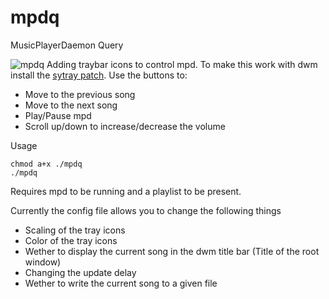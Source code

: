 # mpdq
MusicPlayerDaemon Query

![mpdq](http://i.imgur.com/QSDHzoO.jpg)
Adding traybar icons to control mpd. To make this work with dwm install the [sytray patch](http://dwm.suckless.org/patches/systray).
Use the buttons to:
* Move to the previous song
* Move to the next song
* Play/Pause mpd
* Scroll up/down to increase/decrease the volume

Usage
```
chmod a+x ./mpdq
./mpdq
```
Requires mpd to be running and a playlist to be present.

Currently the config file allows you to change the following things
* Scaling of the tray icons
* Color of the tray icons
* Wether to display the current song in the dwm title bar (Title of the root window)
* Changing the update delay
* Wether to write the current song to a given file
